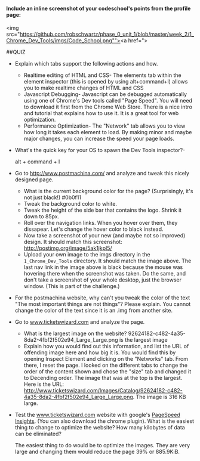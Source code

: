 #### Include an inline screenshot of your codeschool's points from the profile page:

<img src="https://github.com/robschwartz/phase_0_unit_1/blob/master/week_2/1_Chrome_Dev_Tools/imgs/Code_School.png""><a href=">
<!-- Modify the Markdown to include your answers. Don't delete the questions! -->


##QUIZ
* Explain which tabs support the following actions and how.
  * Realtime editing of HTML and CSS-
      The elements tab within the element inspector (this is opened by using alt+command+I) allows you to make realtime changes of HTML and CSS
  * Javascript Debugging-
      Javascript can be debugged automatically using one of Chrome's Dev tools called "Page Speed". You will need to download it first from the Chrome Web Store. There is a nice intro and tutorial that explains how to use it. It is a great tool for web optimization.
  * Performance Optimization- 
      The "Network" tab allows you to view how long it takes each element to load. By making minor and maybe major changes, you can increase the speed your page loads. 
* What's the quick key for your OS to spawn the Dev Tools inspector?-

     alt + command + I

* Go to http://www.postmachina.com/ and analyze and tweak this nicely designed page.
  * What is the current background color for the page?  (Surprisingly, it's not just black!)
      #0b0f11
  * Tweak the background color to white.
  * Tweak the height of the side bar that contains the logo.  Shrink it down to 85px.
  * Roll over the navigation links.  When you hover over them, they dissapear.  Let's change the hover color to black instead.
  * Now take a screenshot of your new (and maybe not so improved) design.  It should match this screenshot: http://postimg.org/image/5ak1jkpl5/
  * Upload your own image to the imgs directory in the `1_Chrome_Dev_Tools` directory.  It should match the image above. The last nav link in the image above is black because the mouse was hovering there when the screenshot was taken. Do the same, and don't take a screenshot of your whole desktop, just the browser window. (This is part of the challenge.)

<!-- complete -->

* For the postmachina website, why can't you tweak the color of the text "The most important things are not things"?  Please explain.
    You cannot change the color of the text since it is an .img from another site. 

* Go to www.ticketswizard.com and analyze the page.  
  * What is the largest image on the website? 
      92624182-c482-4a35-8da2-4fbf2f502e94_Large_Large.png is the largest image
  * Explain how you would find out this information, and list the URL of offending image here and how big it is.
      You would find this by opening Inspect Element and clicking on the "Networks" tab. From there, I reset the page. I looked on the different tabs to change the order of the content shown and chose the "size" tab and changed it to Decending order. The image that was at the top is the largest. Here is the URL: http://www.ticketswizard.com/Images/Catalog/92624182-c482-4a35-8da2-4fbf2f502e94_Large_Large.png. The image is 316 KB large. 
* Test the www.ticketswizard.com website with google's [PageSpeed Insights](http://www.ticketswizard.com/).  (You can also download the chrome plugin).  What is the easiest thing to change to optimize the website?  How many kilobytes of data can be eliminated?

    The easiest thing to do would be to optimize the images. They are very large and changing them would reduce the page 39% or 885.9KiB.
